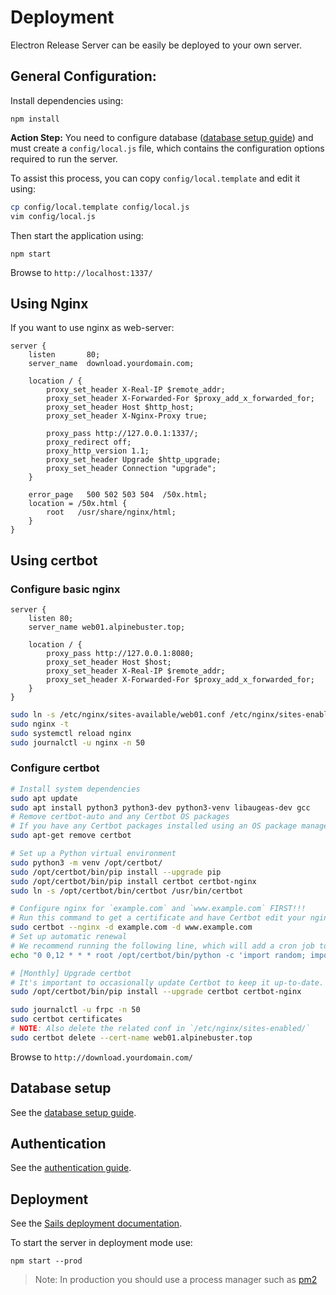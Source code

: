 # Deployment

Electron Release Server can be easily be deployed to your own server.

## General Configuration:

Install dependencies using:

```
npm install
```

**Action Step:** You need to configure database ([database setup guide](database.md)) and must create a `config/local.js` file, which contains the configuration options required to run the server.

To assist this process, you can copy `config/local.template` and edit it using:
```bash
cp config/local.template config/local.js
vim config/local.js
```

Then start the application using:

```
npm start
```

Browse to `http://localhost:1337/`

## Using Nginx

If you want to use nginx as web-server:

```nginx
server {
    listen       80;
    server_name  download.yourdomain.com;

    location / {
        proxy_set_header X-Real-IP $remote_addr;
        proxy_set_header X-Forwarded-For $proxy_add_x_forwarded_for;
        proxy_set_header Host $http_host;
        proxy_set_header X-Nginx-Proxy true;

        proxy_pass http://127.0.0.1:1337/;
        proxy_redirect off;
        proxy_http_version 1.1;
        proxy_set_header Upgrade $http_upgrade;
        proxy_set_header Connection "upgrade";
    }

    error_page   500 502 503 504  /50x.html;
    location = /50x.html {
        root   /usr/share/nginx/html;
    }
}
```

## Using certbot

### Configure basic nginx
```nginx
server {
    listen 80;
    server_name web01.alpinebuster.top;

    location / {
        proxy_pass http://127.0.0.1:8080;
        proxy_set_header Host $host;
        proxy_set_header X-Real-IP $remote_addr;
        proxy_set_header X-Forwarded-For $proxy_add_x_forwarded_for;
    }
}
```

```sh
sudo ln -s /etc/nginx/sites-available/web01.conf /etc/nginx/sites-enabled/web01.conf
sudo nginx -t
sudo systemctl reload nginx
sudo journalctl -u nginx -n 50
```

### Configure certbot

```sh
# Install system dependencies
sudo apt update
sudo apt install python3 python3-dev python3-venv libaugeas-dev gcc
# Remove certbot-auto and any Certbot OS packages
# If you have any Certbot packages installed using an OS package manager like apt, dnf, or yum, you should remove them before installing the Certbot snap to ensure that when you run the command certbot the snap is used rather than the installation from your OS package manager. The exact command to do this depends on your OS, but common examples are sudo apt-get remove certbot, sudo dnf remove certbot, or sudo yum remove certbot.
sudo apt-get remove certbot

# Set up a Python virtual environment
sudo python3 -m venv /opt/certbot/
sudo /opt/certbot/bin/pip install --upgrade pip
sudo /opt/certbot/bin/pip install certbot certbot-nginx
sudo ln -s /opt/certbot/bin/certbot /usr/bin/certbot

# Configure nginx for `example.com` and `www.example.com` FIRST!!!
# Run this command to get a certificate and have Certbot edit your nginx configuration automatically to serve it, turning on HTTPS access in a single step.
sudo certbot --nginx -d example.com -d www.example.com
# Set up automatic renewal
# We recommend running the following line, which will add a cron job to the default crontab.
echo "0 0,12 * * * root /opt/certbot/bin/python -c 'import random; import time; time.sleep(random.random() * 3600)' && sudo certbot renew -q" | sudo tee -a /etc/crontab > /dev/null

# [Monthly] Upgrade certbot
# It's important to occasionally update Certbot to keep it up-to-date. To do this, run the following command on the command line on the machine.
sudo /opt/certbot/bin/pip install --upgrade certbot certbot-nginx

sudo journalctl -u frpc -n 50
sudo certbot certificates
# NOTE: Also delete the related conf in `/etc/nginx/sites-enabled/`
sudo certbot delete --cert-name web01.alpinebuster.top
```

Browse to `http://download.yourdomain.com/`

## Database setup
See the [database setup guide](database.md).

## Authentication
See the [authentication guide](authentication.md).

## Deployment
See the [Sails deployment documentation](http://sailsjs.org/documentation/concepts/deployment).

To start the server in deployment mode use:
```
npm start --prod
```

> Note: In production you should use a process manager such as [pm2](http://pm2.keymetrics.io/)
